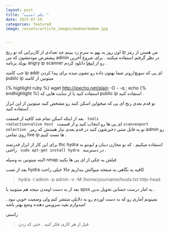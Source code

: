 ```yaml
---
layout: post
title: "یکم امنیت "
date: 2015-07-29
categories: featured
image: /assets/article_images/modem/modem.jpg


---
```



اون روز یه یهو به سرم زد ببینم چه تعدادی از کاربرایی که تو رنج ip من هستن از رمز پیشفرض مودمشون که من admin در نظر گرفتم استفاده میکنند .
برای شروع آخرین بویلد برنامه angry ip scanner رو از [اینجا](http://angryip.org/download/#linux "angry ip scanner") دانلود کردم .

خب کامند ip addr ای پی که سویچ/روتر شما بهتون داده رو نشون میده برای پیدا کردن public ip میتونین از کامند

{% highlight ruby %}
wget http://ipecho.net/plain -O - -q ; echo
{% endhighlight %}
استفاده کنید یا از سایت هایی که public ip استفاده کنید .

تو قدم بعدی رنج ای پی که میخواین اسکن کنید رو مشخص کنید میتونین از  [این]("http://www.subnet-calculator.com" ) ابزار استفاده کنید .

بعد از اینکه اسکن تمام شد کافیه از قسمت <code> tools >selection>alive host </code> ای پی ها رو انتخاب کنید و از قسمت <code>scan>export selection </code> تو یه فایل متنی ذخیرشون کنید
در قدم بعدی نیاز هستش که رمز admin رو روی تمامی live ip ها تست کنیم .

برای این کار از ابزار قدرتمند thc hydra استفاده میکنیم . که تو مخازن دبیان و ابونتو به راحتی
<code> sudo apt-get install hydra </code>
در دسترسه .

البته میتونین به وسیله nmap قبلش یه چکی از ای پی ها بکنید 

بعد از نصب hydra کافیه یه نگاهی به صفحه منوالش بندازیم حالا خیلی راحت 

> hydra -l admin -p admin -v -M /home/yourname/hosts.txt http-head

بعد از به دست اومدن نتیجه هم میتونید با spss یه امار درست حسابی تحویل بدین .

 نمیتونم آماری رو که به دست اوردم رو به دلایلی  منتشر کنم ولی وضعیت خوبی نبود . امیدوارم بقیه سرویس دهنده وضع بهتر باشه

راستی

> قبل از هر کاری فکر کنید . حتی کد زدن
